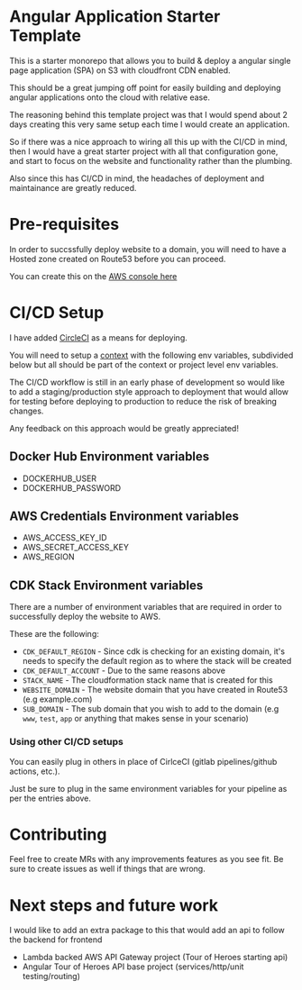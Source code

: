 # Angular Application Starter Template

This is a starter monorepo that allows you to build & deploy a angular single page application (SPA) on S3 with cloudfront CDN enabled.

This should be a great jumping off point for easily building and deploying angular applications onto the cloud with relative ease.

The reasoning behind this template project was that I would spend about 2 days creating this very same setup each time I would create an application.

So if there was a nice approach to wiring all this up with the CI/CD in mind, then I would have a great starter project with all that configuration gone, and start to focus on the website and functionality rather than the plumbing.

Also since this has CI/CD in mind, the headaches of deployment and maintainance are greatly reduced.

# Pre-requisites

In order to succssfully deploy website to a domain, you will need to have a Hosted zone created on Route53 before you can proceed.

You can create this on the [AWS console here](https://console.aws.amazon.com/route53/v2/hostedzones#CreateHostedZone)

# CI/CD Setup

I have added [CircleCI](https://circleci.com/) as a means for deploying. 

You will need to setup a [context](https://circleci.com/docs/2.0/contexts/?section=pipelines) with the following env variables, subdivided below but all should be part of the context or project level env variables.

The CI/CD workflow is still in an early phase of development so would like to add a staging/production style approach to deployment that would allow for testing before deploying to production to reduce the risk of breaking changes.

Any feedback on this approach would be greatly appreciated!

## Docker Hub Environment variables

* DOCKERHUB_USER
* DOCKERHUB_PASSWORD

## AWS Credentials Environment variables

* AWS_ACCESS_KEY_ID
* AWS_SECRET_ACCESS_KEY
* AWS_REGION 

## CDK Stack Environment variables

There are a number of environment variables that are required in order to successfully deploy the website to AWS. 

These are the following:

* `CDK_DEFAULT_REGION` - Since cdk is checking for an existing domain, it's needs to specify the default region as to where the stack will be created
* `CDK_DEFAULT_ACCOUNT` - Due to the same reasons above
* `STACK_NAME` - The cloudformation stack name that is created for this
* `WEBSITE_DOMAIN` - The website domain that you have created in Route53 (e.g example.com)
* `SUB_DOMAIN` - The sub domain that you wish to add to the domain (e.g `www`, `test`, `app` or anything that makes sense in your scenario)

### Using other CI/CD setups

You can easily plug in others in place of CirlceCI (gitlab pipelines/github actions, etc.).

Just be sure to plug in the same environment variables for your pipeline as per the entries above.

# Contributing

Feel free to create MRs with any improvements features as you see fit. Be sure to create issues as well if things that are wrong.

# Next steps and future work

I would like to add an extra package to this that would add an api to follow the backend for frontend

* Lambda backed AWS API Gateway project (Tour of Heroes starting api)
* Angular Tour of Heroes API base project (services/http/unit testing/routing)
